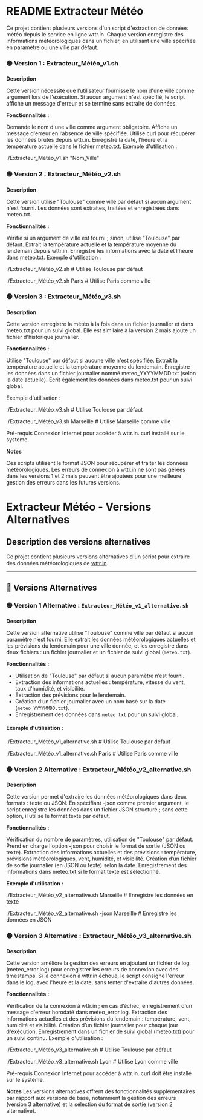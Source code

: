 # README **Extracteur Météo**

Ce projet contient plusieurs versions d'un script d'extraction de données météo depuis le service en ligne wttr.in.
Chaque version enregistre des informations météorologiques dans un fichier, en utilisant une ville spécifiée en paramètre ou une ville par défaut.

### 🟢 Version 1 : Extracteur_Météo_v1.sh
**Description**

Cette version nécessite que l’utilisateur fournisse le nom d'une ville comme argument lors de l'exécution. Si aucun argument n'est spécifié, le script affiche un message d'erreur et se termine sans extraire de données.

**Fonctionnalités :**

Demande le nom d'une ville comme argument obligatoire.
Affiche un message d'erreur en l’absence de ville spécifiée.
Utilise curl pour récupérer les données brutes depuis wttr.in.
Enregistre la date, l’heure et la température actuelle dans le fichier meteo.txt.
Exemple d'utilisation :


./Extracteur_Météo_v1.sh "Nom_Ville"
                           
### 🟢 Version 2 : Extracteur_Météo_v2.sh

**Description**

Cette version utilise "Toulouse" comme ville par défaut si aucun argument n'est fourni. Les données sont extraites, traitées et enregistrées dans meteo.txt.

**Fonctionnalités :**

Vérifie si un argument de ville est fourni ; sinon, utilise "Toulouse" par défaut.
Extrait la température actuelle et la température moyenne du lendemain depuis wttr.in.
Enregistre les informations avec la date et l’heure dans meteo.txt.
Exemple d'utilisation :

./Extracteur_Météo_v2.sh            # Utilise Toulouse par défaut

./Extracteur_Météo_v2.sh Paris       # Utilise Paris comme ville

### 🟢 Version 3 : Extracteur_Météo_v3.sh

**Description**

Cette version enregistre la météo à la fois dans un fichier journalier et dans meteo.txt pour un suivi global. Elle est similaire à la version 2 mais ajoute un fichier d'historique journalier.

**Fonctionnalités :**

Utilise "Toulouse" par défaut si aucune ville n'est spécifiée.
Extrait la température actuelle et la température moyenne du lendemain.
Enregistre les données dans un fichier journalier nommé meteo_YYYYMMDD.txt (selon la date actuelle).
Écrit également les données dans meteo.txt pour un suivi global.

Exemple d'utilisation :


./Extracteur_Météo_v3.sh            # Utilise Toulouse par défaut

./Extracteur_Météo_v3.sh Marseille   # Utilise Marseille comme ville

Pré-requis
Connexion Internet pour accéder à wttr.in.
curl installé sur le système.

**Notes**

Ces scripts utilisent le format JSON pour récupérer et traiter les données météorologiques.
Les erreurs de connexion à wttr.in ne sont pas gérées dans les versions 1 et 2 mais peuvent être ajoutées pour une meilleure gestion des erreurs dans les futures versions.

# **Extracteur Météo - Versions Alternatives**

## Description des versions alternatives

Ce projet contient plusieurs versions alternatives d'un script pour extraire des données météorologiques de [wttr.in](https://wttr.in/). 

---

## 📄 Versions Alternatives

### 🟢 Version 1 Alternative : `Extracteur_Météo_v1_alternative.sh`

**Description**

Cette version alternative utilise "Toulouse" comme ville par défaut si aucun paramètre n’est fourni. Elle extrait les données météorologiques actuelles et les prévisions du lendemain pour une ville donnée, et les enregistre dans deux fichiers : un fichier journalier et un fichier de suivi global (`meteo.txt`).

**Fonctionnalités** :

- Utilisation de "Toulouse" par défaut si aucun paramètre n’est fourni.
- Extraction des informations actuelles : température, vitesse du vent, taux d'humidité, et visibilité.
- Extraction des prévisions pour le lendemain.
- Création d’un fichier journalier avec un nom basé sur la date (`meteo_YYYYMMDD.txt`).
- Enregistrement des données dans `meteo.txt` pour un suivi global.

#### Exemple d'utilisation :

./Extracteur_Météo_v1_alternative.sh        # Utilise Toulouse par défaut

./Extracteur_Météo_v1_alternative.sh Paris   # Utilise Paris comme ville

### 🟢 Version 2 Alternative : Extracteur_Météo_v2_alternative.sh

**Description**

Cette version permet d'extraire les données météorologiques dans deux formats : texte ou JSON. En spécifiant -json comme premier argument, le script enregistre les données dans un fichier JSON structuré ; sans cette option, il utilise le format texte par défaut.

**Fonctionnalités :**

Vérification du nombre de paramètres, utilisation de "Toulouse" par défaut.
Prend en charge l'option -json pour choisir le format de sortie (JSON ou texte).
Extraction des informations actuelles et des prévisions : température, prévisions météorologiques, vent, humidité, et visibilité.
Création d’un fichier de sortie journalier (en JSON ou texte) selon la date.
Enregistrement des informations dans meteo.txt si le format texte est sélectionné.

**Exemple d'utilisation :**

./Extracteur_Météo_v2_alternative.sh Marseille          # Enregistre les données en texte

./Extracteur_Météo_v2_alternative.sh -json Marseille    # Enregistre les données en JSON

### 🟢 Version 3 Alternative : Extracteur_Météo_v3_alternative.sh

**Description**

Cette version améliore la gestion des erreurs en ajoutant un fichier de log (meteo_error.log) pour enregistrer les erreurs de connexion avec des timestamps. Si la connexion à wttr.in échoue, le script consigne l'erreur dans le log, avec l'heure et la date, sans tenter d'extraire d'autres données.

**Fonctionnalités :**

Vérification de la connexion à wttr.in ; en cas d’échec, enregistrement d’un message d'erreur horodaté dans meteo_error.log.
Extraction des informations actuelles et des prévisions du lendemain : température, vent, humidité et visibilité.
Création d’un fichier journalier pour chaque jour d'exécution.
Enregistrement dans un fichier de suivi global (meteo.txt) pour un suivi continu.
Exemple d'utilisation :

./Extracteur_Météo_v3_alternative.sh                # Utilise Toulouse par défaut

./Extracteur_Météo_v3_alternative.sh Lyon           # Utilise Lyon comme ville

Pré-requis
Connexion Internet pour accéder à wttr.in.
curl doit être installé sur le système.

**Notes**
Les versions alternatives offrent des fonctionnalités supplémentaires par rapport aux versions de base, notamment la gestion des erreurs (version 3 alternative) et la sélection du format de sortie (version 2 alternative).
